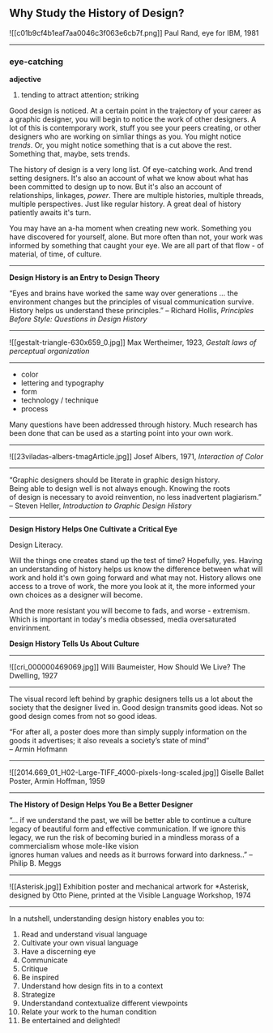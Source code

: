 ## Why Study the History of Design?

![[c01b9cf4b1eaf7aa0046c3f063e6cb7f.png]]
Paul Rand, eye for IBM, 1981

<hr>

### eye-catching

**adjective**

1. tending to attract attention; striking

Good design is noticed. At a certain point in the trajectory of your career as a graphic designer, you will begin to notice the work of other designers. A lot of this is contemporary work, stuff you see your peers creating, or other designers who are working on simliar things as you. You might notice *trends*. Or, you might notice something that is a cut above the rest. Something that, maybe, sets trends.

The history of design is a very long list. Of eye-catching work. And trend setting designers. It's also an account of what we know about what has been committed to design up to now. But it's also an account of relationships, linkages, *power*. There are multiple histories, multiple threads, multiple perspectives. Just like regular history. A great deal of history patiently awaits it's turn.

You may have an a-ha moment when creating new work. Something you have discovered for yourself, alone. But more often than not, your work was informed by something that caught your eye. We are all part of that flow - of material, of time, of culture.

<hr>

**Design History is an Entry to Design Theory**

“Eyes and brains have worked the same way over generations … the environment changes but the principles of visual communication survive. History helps us understand these principles.” 
– Richard Hollis, *Principles Before Style: Questions in Design History*

<hr>

![[gestalt-triangle-630x659_0.jpg]]
Max Wertheimer, 1923, *Gestalt laws of perceptual organization*

<hr>

- color
- lettering and typography
- form
- technology / technique
- process

Many questions have been addressed through history. Much research has been done that can be used as a starting point into your own work.

<hr>

![[23viladas-albers-tmagArticle.jpg]]
Josef Albers, 1971, *Interaction of Color*

<hr>

“Graphic designers should be literate in graphic design history.  
Being able to design well is not always enough. Knowing the roots  
of design is necessary to avoid reinvention, no less inadvertent plagiarism.”
– Steven Heller, *Introduction to Graphic Design History*

<hr>

**Design History Helps One Cultivate a Critical Eye**

Design Literacy.

Will the things one creates stand up the test of time? Hopefully, yes. Having an understanding of history helps us know the difference between what will work and hold it's own going forward and what may not. History allows one access to a trove of work, the more you look at it, the more informed your own choices as a designer will become.

And the more resistant you will become to fads, and worse - extremism. Which is important in today's media obsessed, media oversaturated envirinment.

**Design History Tells Us About Culture**

<hr>

![[cri_000000469069.jpg]]
Willi Baumeister, How Should We Live? The Dwelling, 1927

<hr>

The visual record left behind by graphic designers tells us a lot about the society that the designer lived in. Good design transmits good ideas. Not so good design comes from not so good ideas.

“For after all, a poster does more than simply supply information on the goods it advertises; it also reveals a society’s state of mind”  
– Armin Hofmann

<hr>

![[2014.669_01_H02-Large-TIFF_4000-pixels-long-scaled.jpg]]
Giselle Ballet Poster, Armin Hoffman, 1959

<hr>

**The History of Design Helps You Be a Better Designer**

“… if we understand the past, we will be better able to continue  a culture legacy of beautiful form and effective communication. If we ignore this legacy, we run the risk of becoming buried in a mindless morass of a commercialism whose mole-like vision  
ignores human values and needs as it burrows forward into darkness..” 
– Philip B. Meggs

<hr>

![[Asterisk.jpg]]
Exhibition poster and mechanical artwork for \*Asterisk, designed by Otto Piene, printed at the Visible Language Workshop, 1974

<hr>

In a nutshell, understanding design history enables you to:

1. Read and understand visual language
2. Cultivate your own visual language
3. Have a discerning eye
4. Communicate
5. Critique
6. Be inspired
8. Understand how design fits in to a context
9. Strategize 
10. Understandand contextualize different viewpoints
11. Relate your work to the human condition
12. Be entertained and delighted!




